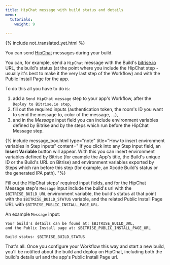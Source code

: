 ```yaml
---
title: HipChat message with build status and details
menu:
  tutorials:
    weight: 9

---
```

{% include not_translated_yet.html %}

You can send [HipChat](https://www.hipchat.com/) messages during your build.

You can, for example, send a `HipChat` message with the Build's [bitrise.io](https://www.bitrise.io) URL,
the build's status (at the point where you include the HipChat step - usually it's best to
make it the very last step of the Workflow) and with the Public Install Page for the app.

To do this all you have to do is:

1. add a `Send HipChat message` step to your app's Workflow, after the `Deploy to Bitrise.io step`,
2. fill out the required inputs (authentication token, the room's ID you want to send the message to,
   color of the message, ...),
3. and in the _Message_ input field you can include environment variables
   defined by Bitrise and by the steps which run before the HipChat Message step.

{% include message_box.html type="note" title="How to insert environment variables in Step inputs" content=" If you click into any Step input field, an **Insert Variable** button will appear. With this you can insert environment variables defined by Bitrise (for example the App's title, the Build's unique ID or the Build's URL on Bitrise) and environment variables exported by Steps which ran before this step (for example, an Xcode Build's status or the generated IPA path). "%}

Fill out the HipChat steps' required input fields, and for the HipChat Message
step's `Message` input include the build's url with the `$BITRISE_BUILD_URL` environment variable,
the build's status at that point with the `$BITRISE_BUILD_STATUS` variable,
and the related Public Install Page URL with `$BITRISE_PUBLIC_INSTALL_PAGE_URL`.

An example `Message` input:

    Your build's details can be found at: $BITRISE_BUILD_URL,
    and the Public Install page at: $BITRISE_PUBLIC_INSTALL_PAGE_URL
    
    Build status: $BITRISE_BUILD_STATUS

That's all. Once you configure your Workflow this way and start a new build,
you'll be notified about the build and deploy on HipChat,
including both the build's details url and the app's Public Install Page url.